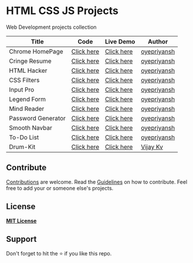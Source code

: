 # HTML CSS JS Projects
Web Development projects collection


| Title | Code | Live Demo | Author |
| ----- | ---- | --------- | ------ |
|Chrome HomePage| [Click here](https://github.com/itxpp/chrome-newtab)| [Click here](https://itxpp.github.io/chrome-newtab/)| [oyepriyansh](https://github.com/oyepriyansh) |
|Cringe Resume | [Click here](https://github.com/itxpp/resumex)| [Click here](https://itxpp.github.io/resumex)| [oyepriyansh](https://github.com/oyepriyansh) |
|HTML Hacker | [Click here](https://github.com/itxpp/hacker)| [Click here](https://itxpp.github.io/hacker)| [oyepriyansh](https://github.com/oyepriyansh) |
|CSS Filters | [Click here](https://github.com/itxpp/css-filter)| [Click here](https://itxpp.github.io/css-filter/)| [oyepriyansh](https://github.com/oyepriyansh) |
|Input Pro | [Click here](https://github.com/itxpp/inputpro)| [Click here](https://itxpp.github.io/inputpro)| [oyepriyansh](https://github.com/oyepriyansh) |
|Legend Form | [Click here](https://github.com/itxpp/pro-form)| [Click here](https://itxpp.github.io/pro-form/)| [oyepriyansh](https://github.com/oyepriyansh) |
|Mind Reader | [Click here](https://github.com/itxpp/mind-reader)| [Click here](https://itxpp.github.io/mind-reader/)| [oyepriyansh](https://github.com/oyepriyansh) |
|Password Generator | [Click here](https://github.com/itxpp/password)| [Click here](https://itxpp.github.io/password/)| [oyepriyansh](https://github.com/oyepriyansh) |
|Smooth Navbar | [Click here](https://github.com/itxpp/smoothnav)| [Click here](https://itxpp.github.io/smoothnav)| [oyepriyansh](https://github.com/oyepriyansh) |
|To-Do List | [Click here](https://github.com/itxpp/todo)| [Click here](https://itxpp.github.io/todo/)| [oyepriyansh](https://github.com/oyepriyansh) |
|Drum-Kit| [Click here](https://github.com/Vijaykv5/Drum-Kit)| [Click here](https://vijaykv-drumkit.netlify.app/)| [Vijay Kv](https://github.com/Vijaykv5) |

## Contribute
[Contributions](https://github.com/oyepriyansh/htmlcssjs-projects/blob/main/contributing.md) are welcome. Read the [Guidelines](https://github.com/oyepriyansh/htmlcssjs-projects/blob/main/contributing.md) on how to contribute.
Feel free to add your or someone else's projects.

## License 
**[MIT License](https://github.com/oyepriyansh/htmlcssjs-projects/blob/main/license.md)**

## Support
Don't forget to hit the :star: if you like this repo.
